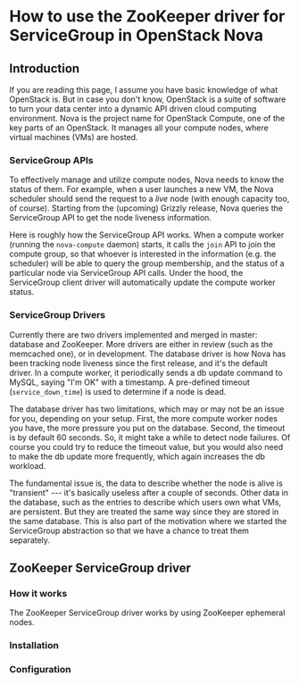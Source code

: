 # How to use the ZooKeeper driver for ServiceGroup in OpenStack Nova

## Introduction

If you are reading this page, I assume you have basic knowledge of what OpenStack is. But in case you don't know, OpenStack is a suite of software to turn your data center into a dynamic API driven cloud computing environment. Nova is the project name for OpenStack Compute, one of the key parts of an OpenStack. It manages all your compute nodes, where virtual machines (VMs) are hosted.

### ServiceGroup APIs
To effectively manage and utilize compute nodes, Nova needs to know the status of them. For example, when a user launches a new VM, the Nova scheduler should send the request to a *live* node (with enough capacity too, of course). Starting from the (upcoming) Grizzly release, Nova queries the ServiceGroup API to get the node liveness information.

Here is roughly how the ServiceGroup API works. When a compute worker (running the `nova-compute` daemon) starts, it calls the `join` API to join the compute group, so that whoever is interested in the information (e.g. the scheduler) will be able to query the group membership, and the status of a particular node via ServiceGroup API calls. Under the hood, the ServiceGroup client driver will automatically update the compute worker status.

### ServiceGroup Drivers
Currently there are two drivers implemented and merged in master: database and ZooKeeper. More drivers are either in review (such as the memcached one), or in development. The database driver is how Nova has been tracking node liveness since the first release, and it's the default driver. In a compute worker, it periodically sends a db update command to MySQL, saying "I'm OK" with a timestamp. A pre-defined timeout (`service_down_time`) is used to determine if a node is dead.

The database driver has two limitations, which may or may not be an issue for you, depending on your setup. First, the more compute worker nodes you have, the more pressure you put on the database. Second, the timeout is by default 60 seconds. So, it might take a while to detect node failures. Of course you could try to reduce the timeout value, but you would also need to make the db update more frequently, which again increases the db workload.

The fundamental issue is, the data to describe whether the node is alive is "transient" --- it's basically useless after a couple of seconds. Other data in the database, such as the entries to describe which users own what VMs, are persistent. But they are treated the same way since they are stored in the same database. This is also part of the motivation where we started the ServiceGroup abstraction so that we have a chance to treat them separately.

## ZooKeeper ServiceGroup driver

### How it works
The ZooKeeper ServiceGroup driver works by using ZooKeeper ephemeral nodes. 

### Installation

### Configuration
